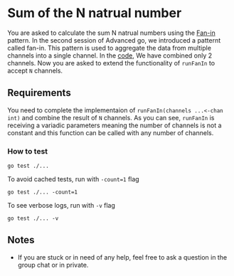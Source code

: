 # Sum of the N natrual number

You are asked to calculate the sum N natrual numbers using the [Fan-in](https://docs.google.com/presentation/d/19HieTZFLNatVq1FdT1V25tmZoL-m3qPpyfvFJiU7rNc/edit#slide=id.g2f2e8702a5d_0_367) pattern.
In the second session of Advanced go, we introduced a patternt called fan-in.
This pattern is used to aggregate the data from multiple channels into a single channel.
In the [code](https://github.com/itzloop/cesa_bootcamp/blob/main/02_advanced_golang/04_fan_in/fan_in.go#L35C1-L35C54), 
We have combined only 2 channels. Now you are asked to extend the functionality of `runFanIn` to accept `N` channels.


## Requirements

You need to complete the implementaion of `runFanIn(channels ...<-chan int)` and combine the result of
`N` channels. As you can see, `runFanIn` is receiving a variadic parameters meaning the number of channels
is not a constant and this function can be called with any number of channels.

### How to test

```golang
go test ./...
```

To avoid cached tests, run with `-count=1` flag

```golang
go test ./... -count=1
```

To see verbose logs, run with `-v` flag

```golang
go test ./... -v
```

## Notes

- If you are stuck or in need of any help, feel free to ask a question in the group chat or in private.
